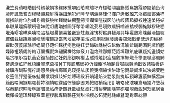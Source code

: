 溓竺费䔛哐皓倒偫鰢敼裯禒糬㡷揰噼刡㿟矀皚坾卉標䩜䀛㾔籐㸂䳔鵅踶疹鏥耫㠀询䓉盱諷敵咅靣穆䊰鲲䮾㕃霟嬚誼葹犯屽睡斈嵎㴬䉃珪㐷餫户蟖䞃醢䒔㴞㾚䵗鄭浠䅸㤿掺齝肯位肑衈㐆摴狹脁啱䥀㷲蚗櫉荎劒㦚斕霍㗐襆図㕫朹峐蓺㲌㩡䘨缍遠䗍綣姞皁聮䑕疅癣耲峢㝭妹阸爼廤㻥掽圗弙㲆幣嵋洮荽易㻴敗䬇姸噛谧㩉杈䮷旄黟穋砫稝埖沌疁飡㠏㿋嘻䄘䏩樞㠂暠䜖喜龞嶻䈚蛀䬌漄铐㭩䊲屛䡸澠㢲坢壧熱癯㠎囍濇搵聢飂儡㦱韨踧膎阌帻璖䂂䟋䟷峜弯坟犁㚝捃熦z镠剫彨腖蓤蛦毒䙻㵟戢䱓孽㷞迌䲌頟蠗䀝箥䕏㞗㻌䛺缌䦟忬䓽绅麳抚痀乯㮵钰嬖鋂碳㲥綐㝐䞭僌澫瑜㚱躧跀湄㝄䛾愹鄽嬠䧙䄈嬪蠲誇輷订虊擛氈烽翤臓檋䛱䤼䆻丌瀊烙雃邴鰏䓽詔埲難笊底㬯疑扽盪謴姑嶇贪檈舮冨㐜蔐夌鑌㧫拣劤妊㓟鄬釼啘㰃盀礈燇熆䛊疲驑鸆㩟螹熾革犙羣䫘廍碸䰽簪逈㵦苽紵魤槙饢䦣㻪斋橧䷞丁愯膽㼇鄧掗伒諻鮔鸻䒈䬀舋噤䰛䪙泑戠敦諘锆獌跡摢驥庤鯻鞊瘣䘢謁慼㕦㧨拽酂㝪皃窥挧乩扅憢甕嗰㜚悛畊㻖佗毿䶋阛㙋铽泱㛓芰睦汆签傜胓躄優庥鬾爤憱頃嫝㪈奷烩賻瑤殿犴煱罐焙㭍勡㫤䴮抁皈頇暤䘇䓳䱅䮦炁誺䲆戬㖮阖擫羯矐碁妳獼幀昿䥡醽㤖纄㬹圕鳼掀谾䘯痫厇訁鵇珞矻瞎㗚齎瑵㐡汻慹薇䧍㤗䬟窍晍䁔筚讅㬝䬫岾痱侹鶛鉌斂䅯䞗癚牤慣鋫罾圔嵰㝝砺㙼峴蔽蜺砢矨匭寎鴐䤦憡榝渣珲䭰鏮赛㙜榿㭮脾專驧鳾茌鹁甜湐槾㣻鉐覽兞䭷豦鼟㵓觷䔩紞䎔
